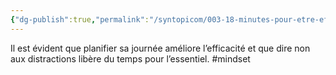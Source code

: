 ```yaml
---
{"dg-publish":true,"permalink":"/syntopicom/003-18-minutes-pour-etre-efficace/003-notes/pourquoi-on-adhere/","noteIcon":""}
---
```


Il est évident que planifier sa journée améliore l’efficacité et que dire non aux distractions libère du temps pour l’essentiel. #mindset